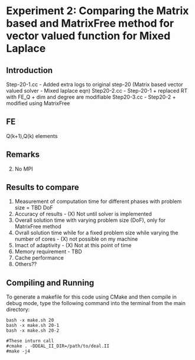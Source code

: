 # Experiment 2: Comparing the Matrix based and MatrixFree method for vector valued function for Mixed Laplace

## Introduction
Step-20-1.cc - Added extra logs to original step-20 (Matrix based vector valued solver - Mixed laplace eqn)
Step20-2.cc - Step-20-1 + replaced RT with FE_Q + dim and degree are modifiable
Step20-3.cc - Step20-2 + modified using MatrixFree

## FE
Q(k+1),Q(k) elements

## Remarks
2. No MPI

## Results to compare
1. Measurement of computation time for different phases with problem size = TBD DoF
2. Accuracy of results - (X) Not until solver is implemented
3. Overall solution time with varying problem size (DoF), only for MatrixFree method
4. Ovrall solution time while for a fixed problem size while varying the number of cores - (X) not possible on my machine
5. Imact of adaptivity - (X) Not at this point of time
6. Memory requirement - TBD
7. Cache performance
8. Others??



## Compiling and Running
To generate a makefile for this code using CMake and then compile in debug mode, type the following command 
into the terminal from the main directory:

	bash -x make.sh 20
	bash -x make.sh 20-1
	bash -x make.sh 20-2
	
	#These inturn call
	#cmake . -DDEAL_II_DIR=/path/to/deal.II
	#make -j4
